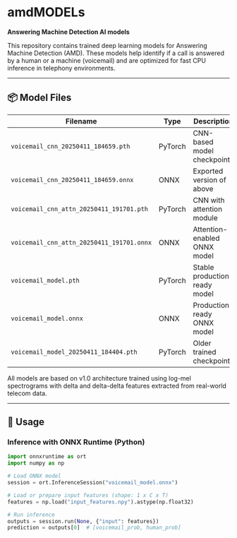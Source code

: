 # amdMODELs

**Answering Machine Detection AI models**

This repository contains trained deep learning models for Answering Machine Detection (AMD). These models help identify if a call is answered by a human or a machine (voicemail) and are optimized for fast CPU inference in telephony environments.

---

## 📦 Model Files

| Filename                                    | Type              | Description                                 |
|--------------------------------------------|-------------------|---------------------------------------------|
| `voicemail_cnn_20250411_184659.pth`        | PyTorch           | CNN-based model checkpoint                  |
| `voicemail_cnn_20250411_184659.onnx`       | ONNX              | Exported version of above                   |
| `voicemail_cnn_attn_20250411_191701.pth`   | PyTorch           | CNN with attention module                   |
| `voicemail_cnn_attn_20250411_191701.onnx`  | ONNX              | Attention-enabled ONNX model                |
| `voicemail_model.pth`                      | PyTorch           | Stable production-ready model               |
| `voicemail_model.onnx`                     | ONNX              | Production-ready ONNX model                 |
| `voicemail_model_20250411_184404.pth`      | PyTorch           | Older trained checkpoint                    |

All models are based on v1.0 architecture trained using log-mel spectrograms with delta and delta-delta features extracted from real-world telecom data.

---

## 🧪 Usage

### Inference with ONNX Runtime (Python)
```python
import onnxruntime as ort
import numpy as np

# Load ONNX model
session = ort.InferenceSession("voicemail_model.onnx")

# Load or prepare input features (shape: 1 x C x T)
features = np.load("input_features.npy").astype(np.float32)

# Run inference
outputs = session.run(None, {"input": features})
prediction = outputs[0]  # [voicemail_prob, human_prob]
